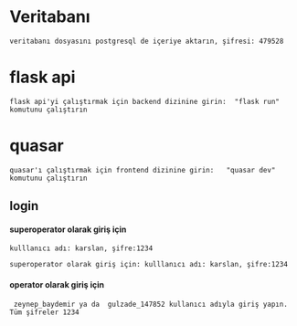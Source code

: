 # Veritabanı 

    veritabanı dosyasını postgresql de içeriye aktarın, şifresi: 479528



# flask api

    flask api'yi çalıştırmak için backend dizinine girin:  "flask run" komutunu çalıştırın

# quasar

    quasar'ı çalıştırmak için frontend dizinine girin:   "quasar dev" komutunu çalıştırın

## login 
#### superoperator olarak giriş için
    kulllanıcı adı: karslan, şifre:1234 

    superoperator olarak giriş için: kulllanıcı adı: karslan, şifre:1234
#### operator olarak giriş için
     zeynep_baydemir ya da  gulzade_147852 kullanıcı adıyla giriş yapın. Tüm şifreler 1234


